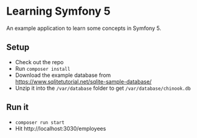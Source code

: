 # Learning Symfony 5
An example application to learn some concepts in Symfony 5.

## Setup
* Check out the repo
* Run `composer install`
* Download the example database from https://www.sqlitetutorial.net/sqlite-sample-database/
* Unzip it into the `/var/database` folder to get `/var/database/chinook.db`

## Run it
* `composer run start`
* Hit http://localhost:3030/employees